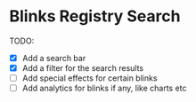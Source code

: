 # Blinks Registry Search

TODO:
- [x] Add a search bar
- [x] Add a filter for the search results
- [ ] Add special effects for certain blinks
- [ ] Add analytics for blinks if any, like charts etc
